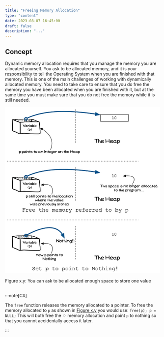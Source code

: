 ```yaml
---
title: "Freeing Memory Allocation"
type: "content"
date: 2023-08-07 16:45:00
draft: false
description: "..."
---
```


## Concept

Dynamic memory allocation requires that you manage the memory you are allocated yourself. You ask to be allocated memory, and it is your responsibility to tell the Operating System when you are finished with that memory. This is one of the main challenges of working with dynamically allocated memory. You need to take care to ensure that you do free the memory you have been allocated when you are finished with it, but at the same time you must make sure that you do not free the memory while it is still needed.

<a id="FigurePointerFreeing"></a>

![Figure x.y: You can ask to be allocated enough space to store one value](./images/pointer-freeing.png "You can ask to be allocated enough space to store one value")
<div class="caption"><span class="caption-figure-nbr">Figure x.y: </span>You can ask to be allocated enough space to store one value</div><br/>

:::note[C#]

The `free` function releases the memory allocated to a pointer. To free the memory allocated
to `p` as shown in [Figure x.y](#FigurePointerFreeing) you would use: `free(p); p = NULL;` This will both free the ♢ memory allocation and point `p` to nothing so that you cannot accidentally access it later.

:::

